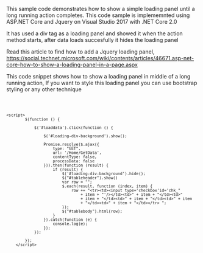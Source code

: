 This sample code demonstrates how to show a simple loading panel until a long running action completes. This code sample is implememnted using ASP.NET Core and Jquery on Visual Studio 2017 with .NET Core 2.0

It has used a div tag as a loading panel and showed it when the action method starts, after data loads succesfully it hides the loading panel

Read this article to find how to add a Jquery loading panel, https://social.technet.microsoft.com/wiki/contents/articles/46671.asp-net-core-how-to-show-a-loading-panel-in-a-page.aspx

This code snippet shows how to show a loading panel in middle of a long running action, If you want to style this loading panel you can use bootstrap styling or any other technique


<code> 
   
    <script>
            $(function () { 
 
                $('#loaddata').click(function () { 
 
                    $('#loading-div-background').show(); 
 
                    Promise.resolve($.ajax({ 
                        type: "GET", 
                        url: '/Home/GetData', 
                        contentType: false, 
                        processData: false 
                    })).then(function (result) { 
                        if (result) { 
                            $('#loading-div-background').hide(); 
                            $("#tableheader").show() 
                            var row = ""; 
                            $.each(result, function (index, item) { 
                                row += "<tr><td><input type='checkbox'id='chk_" 
                                    + item + "'/></td><td>" + item + "</td><td>" 
                                    + item + "</td><td>" + item + "</td><td>" + item 
                                    + "</td><td>" + item + "</td></tr> "; 
                            }); 
                            $("#tablebody").html(row); 
                        } 
                    }).catch(function (e) { 
                        console.log(e); 
                    }); 
                }); 
 
            }); 
        </script>
</code>
